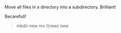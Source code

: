 Move all files in a directory into a subdirectory. Brilliant!

Becarefull!

> mkdir new
> mv !(new) new
